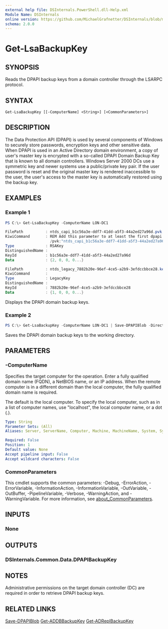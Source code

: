 ```yaml
---
external help file: DSInternals.PowerShell.dll-Help.xml
Module Name: DSInternals
online version: https://github.com/MichaelGrafnetter/DSInternals/blob/master/Documentation/PowerShell/Get-LsaBackupKey.md
schema: 2.0.0
---
```


# Get-LsaBackupKey

## SYNOPSIS
Reads the DPAPI backup keys from a domain controller through the LSARPC protocol.

## SYNTAX

```
Get-LsaBackupKey [[-ComputerName] <String>] [<CommonParameters>]
```

## DESCRIPTION

The Data Protection API (DPAPI) is used by several components of Windows to securely store passwords, encryption keys and other sensitive data. When DPAPI is used in an Active Directory domain environment, a copy of user's master key is encrypted with a so-called DPAPI Domain Backup Key that is known to all domain controllers. Windows Server 2000 DCs use a symmetric key and newer systems use a public/private key pair. If the user password is reset and the original master key is rendered inaccessible to the user, the user's access to the master key is automatically restored using the backup key.

## EXAMPLES

### Example 1
```powershell
PS C:\> Get-LsaBackupKey -ComputerName LON-DC1

FilePath          : ntds_capi_b1c56a3e-ddf7-41dd-a5f3-44a2ed27a96d.pvk
KiwiCommand       : REM Add this parameter to at least the first dpapi::masterkey command:
                    /pvk:"ntds_capi_b1c56a3e-ddf7-41dd-a5f3-44a2ed27a96d.pvk"
Type              : RSAKey
DistinguishedName :
KeyId             : b1c56a3e-ddf7-41dd-a5f3-44a2ed27a96d
Data              : {2, 0, 0, 0...}

FilePath          : ntds_legacy_7882b20e-96ef-4ce5-a2b9-3efdccbbce28.key
KiwiCommand       :
Type              : LegacyKey
DistinguishedName :
KeyId             : 7882b20e-96ef-4ce5-a2b9-3efdccbbce28
Data              : {1, 0, 0, 0...}
```

Displays the DPAPI domain backup keys.

### Example 2
```powershell
PS C:\> Get-LsaBackupKey -ComputerName LON-DC1 | Save-DPAPIBlob -DirectoryPath .\
```

Saves the DPAPI domain backup keys to the working directory.

## PARAMETERS

### -ComputerName

Specifies the target computer for the operation. Enter a fully qualified domain name (FQDN), a NetBIOS name, or an IP address. When the remote computer is in a different domain than the local computer, the fully qualified domain name is required.

The default is the local computer. To specify the local computer, such as in a list of computer names, use "localhost", the local computer name, or a dot (.).

```yaml
Type: String
Parameter Sets: (All)
Aliases: Server, ServerName, Computer, Machine, MachineName, System, SystemName

Required: False
Position: 1
Default value: None
Accept pipeline input: False
Accept wildcard characters: False
```

### CommonParameters
This cmdlet supports the common parameters: -Debug, -ErrorAction, -ErrorVariable, -InformationAction, -InformationVariable, -OutVariable, -OutBuffer, -PipelineVariable, -Verbose, -WarningAction, and -WarningVariable. For more information, see [about_CommonParameters](http://go.microsoft.com/fwlink/?LinkID=113216).

## INPUTS

### None

## OUTPUTS

### DSInternals.Common.Data.DPAPIBackupKey

## NOTES

Administrative permissions on the target domain controller (DC) are required in order to retrieve DPAPI backup keys.

## RELATED LINKS

[Save-DPAPIBlob](Save-DPAPIBlob.md)
[Get-ADDBBackupKey](Get-ADDBBackupKey.md)
[Get-ADReplBackupKey](Get-ADReplBackupKey.md)